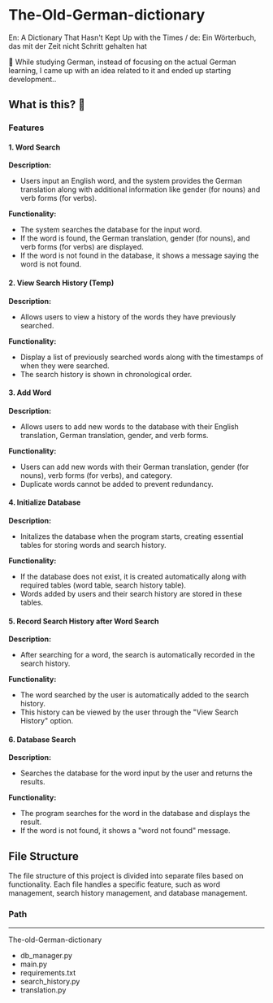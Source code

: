 # The-Old-German-dictionary
En: A Dictionary That Hasn't Kept Up with the Times / de: Ein Wörterbuch, das mit der Zeit nicht Schritt gehalten hat

🍺 While studying German, instead of focusing on the actual German learning, I came up with an idea related to it and ended up starting development..

## What is this? 🍺
### Features
#### 1. Word Search
**Description:**
- Users input an English word, and the system provides the German translation along with additional information like gender (for nouns) and verb forms (for verbs).

**Functionality:**
- The system searches the database for the input word.
- If the word is found, the German translation, gender (for nouns), and verb forms (for verbs) are displayed.
- If the word is not found in the database, it shows a message saying the word is not found.

#### 2. View Search History (Temp)
**Description:**
- Allows users to view a history of the words they have previously searched.

**Functionality:**
- Display a list of previously searched words along with the timestamps of when they were searched.
- The search history is shown in chronological order.

#### 3. Add Word
**Description:**
- Allows users to add new words to the database with their English translation, German translation, gender, and verb forms.

**Functionality:**
- Users can add new words with their German translation, gender (for nouns), verb forms (for verbs), and category.
- Duplicate words cannot be added to prevent redundancy.

#### 4. Initialize Database
**Description:**
- Initalizes the database when the program starts, creating essential tables for storing words and search history.

**Functionality:**
- If the database does not exist, it is created automatically along with required tables (word table, search history table).
- Words added by users and their search history are stored in these tables.

#### 5. Record Search History after Word Search
**Description:**
- After searching for a word, the search is automatically recorded in the search history.

**Functionality:**
- The word searched by the user is automatically added to the search history.
- This history can be viewed by the user through the "View Search History" option.

#### 6. Database Search
**Description:**
- Searches the database for the word input by the user and returns the results.

**Functionality:**
- The program searches for the word in the database and displays the result.
- If the word is not found, it shows a "word not found" message.

## File Structure
The file structure of this project is divided into separate files based on functionality.
Each file handles a specific feature, such as word management, search history management, and database management.

### Path
----
The-old-German-dictionary
-    db_manager.py
-    main.py
-    requirements.txt
-    search_history.py
-    translation.py

